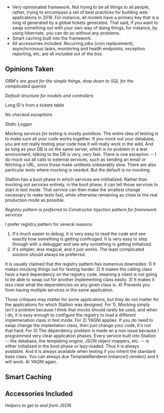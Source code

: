


* Very opinionated framework. Not trying to be all things to all people, rather, trying to encompass a set of best practices for building web applications in 2016. For instance, all models have a primary key that is a long id generated by a global tickets generated. That said, if you want to swap something out with your own way of doing things, for instance, by using hibernate, you can do so without any problems.
* Smart caching built into the framework. 
* All accessories included. Recurring jobs (cron replacement), asynchcronous tasks, monitoring and health endpoints, exception reporting, etc, are all included out of the box.



Opinions Taken
-------------------------------------------------------------



*ORM's are good for the simple things, drop down to SQL for the complicated queries*

*Default structure for models and controllers*

Long ID's from a tickets table

*No checked exceptions*

*Static Logger* 


*Mocking services for testing is mostly pointless.* The entire idea of testing is to make sure all your code works together. If you mock out your database, you are not really testing your code how it will really work in the wild. And as long as your DB is on the same server, which is no problem in a test environment, talking to the DB is very, very fast. There is one exception -- I do mock out all calls to external services, such as sending an email or fetching a URL, since those make unittests unbearably slow. There are also particular tests where mocking is needed. But the default is no mocking.

Stallion has a boot phase in which services are initilialized. Rather than mocking out services entirely, in the boot phase, it can tell those services to start in test mode. That service can then make the smallest change necessary to make tests fast, while otherwise remaining as close to the real production mode as possible.

*Registry pattern is preferred to Constructor Injection pattern for framework services*

I prefer registry pattern for several reasons:

1. It's much easier to debug. It is very easy to read the code and see exactly how something is getting confiruged. It is very easy to step through with a debugger and see why something is getting initialized.
2. It's simpler, less magical, and it just works. The least complicated solution should always be preferred. 

It is usually claimed that the registry pattern has numerous downsides: 1) It makes mocking things out for testing harder. 2) It makes the calling class have a hard dependency on the registry code, meaning a client is not going to be able to swap out for another implementing class easliy. 3) It makes it less clear what the dependencies on any given class is. 4) Prevents you from having multiple services in the same application.

Those critiques may matter for some applications, but they do not matter for the applications for which Stallion was designed. For 1), Mocking simply isn't a problem because I think that mocks should rarely be used, and when I do, it is easy enough to configure the registry to load a different implemenation class in test mode. For 2) YAGNI applies. If you do need to swap change the implentation class, then just change your code, it's not that hard. For 3) The dependency problem is made an a non issue because I programmed very clear application phases. Every service built into Stallion -- the database, the templating engine, JSON object mappers, etc. -- is either initialized in the boot phase or lazy-loaded. Thus it is always available. And it is always available when testing if you inherit the standard base class. You can always due TemplateRenderer.instance().render() and it will work.  4) YAGNI again.

Smart Caching
--------------------------------------------------------------------------------



Accessories Included
------------------------------------------------------------

*Helpers to get to and from JSON*


